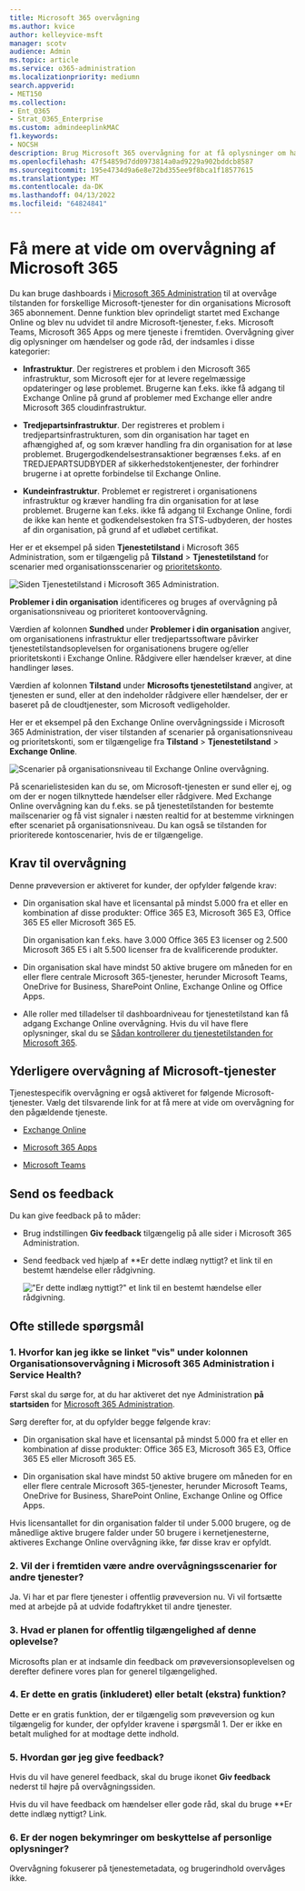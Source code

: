 ```yaml
---
title: Microsoft 365 overvågning
ms.author: kvice
author: kelleyvice-msft
manager: scotv
audience: Admin
ms.topic: article
ms.service: o365-administration
ms.localizationpriority: mediumn
search.appverid:
- MET150
ms.collection:
- Ent_O365
- Strat_O365_Enterprise
ms.custom: admindeeplinkMAC
f1.keywords:
- NOCSH
description: Brug Microsoft 365 overvågning for at få oplysninger om hændelser eller gode råd i Microsoft 365.
ms.openlocfilehash: 47f54859d7dd0973814a0ad9229a902bddcb8587
ms.sourcegitcommit: 195e4734d9a6e8e72bd355ee9f8bca1f18577615
ms.translationtype: MT
ms.contentlocale: da-DK
ms.lasthandoff: 04/13/2022
ms.locfileid: "64824841"
---
```

# <a name="learn-about-microsoft-365-monitoring"></a>Få mere at vide om overvågning af Microsoft 365

Du kan bruge dashboards i [Microsoft 365 Administration](https://go.microsoft.com/fwlink/p/?linkid=2024339) til at overvåge tilstanden for forskellige Microsoft-tjenester for din organisations Microsoft 365 abonnement. Denne funktion blev oprindeligt startet med Exchange Online og blev nu udvidet til andre Microsoft-tjenester, f.eks. Microsoft Teams, Microsoft 365 Apps og mere tjeneste i fremtiden. Overvågning giver dig oplysninger om hændelser og gode råd, der indsamles i disse kategorier:

- **Infrastruktur**. Der registreres et problem i den Microsoft 365 infrastruktur, som Microsoft ejer for at levere regelmæssige opdateringer og løse problemet. Brugerne kan f.eks. ikke få adgang til Exchange Online på grund af problemer med Exchange eller andre Microsoft 365 cloudinfrastruktur.

- **Tredjepartsinfrastruktur**. Der registreres et problem i tredjepartsinfrastrukturen, som din organisation har taget en afhængighed af, og som kræver handling fra din organisation for at løse problemet. Brugergodkendelsestransaktioner begrænses f.eks. af en TREDJEPARTSUDBYDER af sikkerhedstokentjenester, der forhindrer brugerne i at oprette forbindelse til Exchange Online.

- **Kundeinfrastruktur**. Problemet er registreret i organisationens infrastruktur og kræver handling fra din organisation for at løse problemet. Brugerne kan f.eks. ikke få adgang til Exchange Online, fordi de ikke kan hente et godkendelsestoken fra STS-udbyderen, der hostes af din organisation, på grund af et udløbet certifikat.

Her er et eksempel på siden **Tjenestetilstand** i Microsoft 365 Administration, som er tilgængelig på **Tilstand** >  **Tjenestetilstand** for scenarier med organisationsscenarier og [prioritetskonto](../admin/setup/priority-accounts.md).

![Siden Tjenestetilstand i Microsoft 365 Administration.](../media/microsoft-365-exchange-monitoring/service-health-dashboard-example.png)

**Problemer i din organisation** identificeres og bruges af overvågning på organisationsniveau og prioriteret kontoovervågning.

Værdien af kolonnen **Sundhed** under **Problemer i din organisation** angiver, om organisationens infrastruktur eller tredjepartssoftware påvirker tjenestetilstandsoplevelsen for organisationens brugere og/eller prioritetskonti i Exchange Online. Rådgivere eller hændelser kræver, at dine handlinger løses.

Værdien af kolonnen **Tilstand** under **Microsofts tjenestetilstand** angiver, at tjenesten er sund, eller at den indeholder rådgivere eller hændelser, der er baseret på de cloudtjenester, som Microsoft vedligeholder.

Her er et eksempel på den Exchange Online overvågningsside i Microsoft 365 Administration, der viser tilstanden af scenarier på organisationsniveau og prioritetskonti, som er tilgængelige fra **Tilstand** >  **Tjenestetilstand** >  **Exchange Online**.

![Scenarier på organisationsniveau til Exchange Online overvågning.](../media/microsoft-365-exchange-monitoring/exchange-monitoring-org-scenarios.png)

På scenarielistesiden kan du se, om Microsoft-tjenesten er sund eller ej, og om der er nogen tilknyttede hændelser eller rådgivere. Med Exchange Online overvågning kan du f.eks. se på tjenestetilstanden for bestemte mailscenarier og få vist signaler i næsten realtid for at bestemme virkningen efter scenariet på organisationsniveau. Du kan også se tilstanden for prioriterede kontoscenarier, hvis de er tilgængelige.

## <a name="requirements-for-monitoring"></a>Krav til overvågning

Denne prøveversion er aktiveret for kunder, der opfylder følgende krav:

- Din organisation skal have et licensantal på mindst 5.000 fra et eller en kombination af disse produkter: Office 365 E3, Microsoft 365 E3, Office 365 E5 eller Microsoft 365 E5.

   Din organisation kan f.eks. have 3.000 Office 365 E3 licenser og 2.500 Microsoft 365 E5 i alt 5.500 licenser fra de kvalificerende produkter.

- Din organisation skal have mindst 50 aktive brugere om måneden for en eller flere centrale Microsoft 365-tjenester, herunder Microsoft Teams, OneDrive for Business, SharePoint Online, Exchange Online og Office Apps.

- Alle roller med tilladelser til dashboardniveau for tjenestetilstand kan få adgang Exchange Online overvågning. Hvis du vil have flere oplysninger, skal du se [Sådan kontrollerer du tjenestetilstanden for Microsoft 365](view-service-health.md).

## <a name="additional-monitoring-for-microsoft-services"></a>Yderligere overvågning af Microsoft-tjenester

Tjenestespecifik overvågning er også aktiveret for følgende Microsoft-tjenester. Vælg det tilsvarende link for at få mere at vide om overvågning for den pågældende tjeneste.

- [Exchange Online](microsoft-365-exchange-monitoring.md)

- [Microsoft 365 Apps](microsoft-365-apps-monitoring.md)

- [Microsoft Teams](microsoft-365-teams-monitoring.md)

## <a name="send-us-feedback"></a>Send os feedback

Du kan give feedback på to måder:

- Brug indstillingen **Giv feedback** tilgængelig på alle sider i Microsoft 365 Administration.

- Send feedback ved hjælp af **Er dette indlæg nyttigt? et link til en bestemt hændelse eller rådgivning.

  !["Er dette indlæg nyttigt?" et link til en bestemt hændelse eller rådgivning.](../media/microsoft-365-exchange-monitoring/exchange-monitoring-example-incident-feedback.png)

## <a name="frequently-asked-questions"></a>Ofte stillede spørgsmål

### <a name="1-why-dont-i-see-view-link-under-organizational-monitoring-column-in-the-microsoft-365-admin-center-inside-service-health"></a>1. Hvorfor kan jeg ikke se linket "vis" under kolonnen Organisationsovervågning i Microsoft 365 Administration i Service Health?

Først skal du sørge for, at du har aktiveret det nye Administration **på startsiden** for [Microsoft 365 Administration](https://go.microsoft.com/fwlink/p/?linkid=2024339).

Sørg derefter for, at du opfylder begge følgende krav:

- Din organisation skal have et licensantal på mindst 5.000 fra et eller en kombination af disse produkter: Office 365 E3, Microsoft 365 E3, Office 365 E5 eller Microsoft 365 E5.

- Din organisation skal have mindst 50 aktive brugere om måneden for en eller flere centrale Microsoft 365-tjenester, herunder Microsoft Teams, OneDrive for Business, SharePoint Online, Exchange Online og Office Apps.

Hvis licensantallet for din organisation falder til under 5.000 brugere, og de månedlige aktive brugere falder under 50 brugere i kernetjenesterne, aktiveres Exchange Online overvågning ikke, før disse krav er opfyldt.

### <a name="2-will-there-be-other-monitoring-scenarios-for-other-services-in-future"></a>2. Vil der i fremtiden være andre overvågningsscenarier for andre tjenester?

Ja. Vi har et par flere tjenester i offentlig prøveversion nu. Vi vil fortsætte med at arbejde på at udvide fodaftrykket til andre tjenester.

### <a name="3-what-is-the-plan-for-general-availability-of-this-experience"></a>3. Hvad er planen for offentlig tilgængelighed af denne oplevelse?

Microsofts plan er at indsamle din feedback om prøveversionsoplevelsen og derefter definere vores plan for generel tilgængelighed.

### <a name="4-is-this-a-free-included-or-paid-extra-feature"></a>4. Er dette en gratis (inkluderet) eller betalt (ekstra) funktion?

Dette er en gratis funktion, der er tilgængelig som prøveversion og kun tilgængelig for kunder, der opfylder kravene i spørgsmål 1. Der er ikke en betalt mulighed for at modtage dette indhold.

### <a name="5-how-do-i-provide-feedback"></a>5. Hvordan gør jeg give feedback?

Hvis du vil have generel feedback, skal du bruge ikonet **Giv feedback** nederst til højre på overvågningssiden.

Hvis du vil have feedback om hændelser eller gode råd, skal du bruge **Er dette indlæg nyttigt? Link.

### <a name="6-are-there-any-privacy-concerns"></a>6. Er der nogen bekymringer om beskyttelse af personlige oplysninger?

Overvågning fokuserer på tjenestemetadata, og brugerindhold overvåges ikke.
